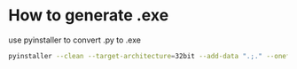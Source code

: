 # How to generate .exe

use pyinstaller to convert .py to .exe

```bash
pyinstaller --clean --target-architecture=32bit --add-data ".;." --onefile --noconsole main.py
```
